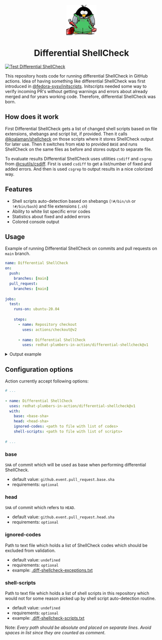 <p align="center">
  <img src="https://github.com/redhat-plumbers-in-action/team/blob/70f67465cc46e02febb16aaa1cace2ceb82e6e5c/members/green-plumber.png" width="100" />
  <h1 align="center">Differential ShellCheck</h1>
</p>

[![Test Differential ShellCheck](https://github.com/redhat-plumbers-in-action/differential-shellcheck/actions/workflows/shellcheck_test.yml/badge.svg)](https://github.com/redhat-plumbers-in-action/differential-shellcheck/actions/workflows/shellcheck_test.yml)

This repository hosts code for running differential ShellCheck in GitHub actions. Idea of having something like differential ShellCheck was first introduced in [@fedora-sysv/initscripts](https://github.com/fedora-sysv/initscripts). Initscripts needed some way to verify incoming PR's without getting warnings and errors about already merged and for years working code. Therefore, differential ShellCheck was born.

## How does it work

First Differential ShellCheck gets a list of changed shell scripts based on file extensions, shebangs and script list, if provided. Then it calls [@koalaman/shellcheck](https://github.com/koalaman/shellcheck) on those scripts where it stores ShellCheck output for later use. Then it switches from `HEAD` to provided `BASE` and runs ShellCheck on the same files as before and stores output to separate file.

To evaluate results Differential ShellCheck uses utilities `csdiff` and `csgrep` from [@csutils/csdiff](https://github.com/csutils/csdiff). First is used `csdiff` to get a list/number of fixed and added errors. And then is used `csgrep` to output results in a nice colorized way.

## Features

* Shell scripts auto-detection based on shebangs (`!#/bin/sh` or `!#/bin/bash`) and file extensions (`.sh`)
* Ability to white list specific error codes
* Statistics about fixed and added errors
* Colored console output

## Usage

Example of running Differential ShellCheck on commits and pull requests on `main` branch.

```yml
name: Differential ShellCheck
on:
  push:
    branches: [main]
  pull_request:
    branches: [main]

jobs:
  test:
    runs-on: ubuntu-20.04

    steps: 
      - name: Repository checkout
        uses: actions/checkout@v2

      - name: Differential ShellCheck
        uses: redhat-plumbers-in-action/differential-shellcheck@v1
```

<details>
  <summary>Output example</summary>
  <img src="doc/images/output-example.png" width="800" />
</details>

## Configuration options

Action currently accept following options:

```yml
# ...

- name: Differential ShellCheck
  uses: redhat-plumbers-in-action/differential-shellcheck@v1
  with:
    base: <base-sha>
    head: <head-sha>
    ignored-codes: <path to file with list of codes>
    shell-scripts: <path to file with list of scripts>

# ...
```

### base

`SHA` of commit which will be used as base when performing differential ShellCheck.

* default value: `github.event.pull_request.base.sha`
* requirements: `optional`

### head

`SHA` of commit which refers to `HEAD`.

* default value: `github.event.pull_request.head.sha`
* requirements: `optional`

### ignored-codes

Path to text file which holds a list of ShellCheck codes which should be excluded from validation.

* default value: `undefined`
* requirements: `optional`
* example: [.diff-shellcheck-exceptions.txt](.github/.diff-shellcheck-exceptions.txt)

### shell-scripts

Path to text file which holds a list of shell scripts in this repository which would not for some reason picked up by shell script auto-detection routine.

* default value: `undefined`
* requirements: `optional`
* example: [.diff-shellcheck-scripts.txt](.github/.diff-shellcheck-scripts.txt)

Note: _Every path should be absolute and placed on separate lines. Avoid spaces in list since they are counted as comment._
